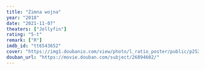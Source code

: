 ```yaml
---
title: "Zimna wojna"
year: "2018"
date: "2021-11-07"
theaters: ["Jellyfin"]
rating: "5-t"
remark: ["R"]
imdb_id: "tt6543652"
cover: "https://img1.doubanio.com/view/photo/l_ratio_poster/public/p2526989708.jpg"
douban_url: "https://movie.douban.com/subject/26894602/"
---
```

